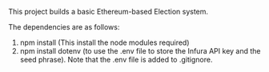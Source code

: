 This project builds a basic Ethereum-based Election system. 

The dependencies are as follows:

1. npm install (This install the node modules required)
2. npm install dotenv (to use the .env file to store the Infura API key and the seed phrase). Note that the .env file is added to .gitignore.
